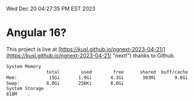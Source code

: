 Wed Dec 20 04:27:35 PM EST 2023

# Angular 16?


This project is live at [https://kusl.github.io/ngnext-2023-04-21/](https://kusl.github.io/ngnext-2023-04-21/ "next!") thanks to Github.

```bash
System Memory
               total        used        free      shared  buff/cache   available
Mem:            15Gi       1.9Gi       4.3Gi       303Mi       9.8Gi        13Gi
Swap:          8.0Gi       256Ki       8.0Gi
System Storage
818M	.
```
```bash
